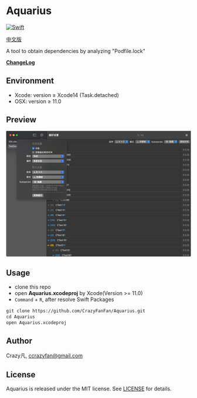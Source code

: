 # Aquarius

[![Swift](https://github.com/CrazyFanFan/Aquarius/actions/workflows/xcodebuild.yml/badge.svg?branch=main)](https://github.com/CrazyFanFan/Aquarius/actions/workflows/xcodebuild.yml)

[中文版](https://github.com/CrazyFanFan/Aquarius/blob/master/README_CN.md)

A tool to obtain dependencies by analyzing "Podfile.lock"

**[ChangeLog](./ChangeLog/change_log.md)**

## Environment

- Xcode: version ≥ Xcode14 (Task.detached)
- OSX: version ≥ 11.0

## Preview
![Image](./Screenshots/s_1.jpg)

## Usage
- clone this repo
- open **Aquarius.xcodeproj** by Xcode(Version >= 11.0)
- `Command` + `R`, after resolve  Swift Packages

```shell
git clone https://github.com/CrazyFanFan/Aquarius.git
cd Aquarius
open Aquarius.xcodeproj
```

## Author
Crazy凡, [ccrazyfan@gmail.com](mailto:ccrazyfan@gmail.com)

## License
Aquarius is released under the MIT license. See [LICENSE](https://github.com/CrazyFanFan/Aquarius/blob/master/LICENSE) for details.
